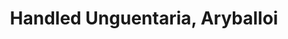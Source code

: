 ---
label: 
title: "Handled Unguentaria, Aryballoi"
order: 920
layout: table-of-contents
presentation: grid
---